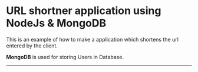 # URL shortner application using NodeJs & MongoDB

This is an example of how to make a application which shortens the url entered by the client.

**MongoDB** is used for storing Users in Database.

---
